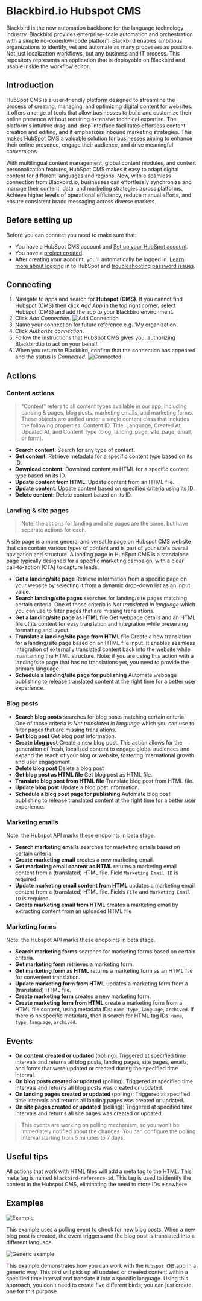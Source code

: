 # Blackbird.io Hubspot CMS

Blackbird is the new automation backbone for the language technology industry. Blackbird provides enterprise-scale automation and orchestration with a simple no-code/low-code platform. Blackbird enables ambitious organizations to identify, vet and automate as many processes as possible. Not just localization workflows, but any business and IT process. This repository represents an application that is deployable on Blackbird and usable inside the workflow editor.

## Introduction

<!-- begin docs -->

HubSpot CMS is a user-friendly platform designed to streamline the process of creating, managing, and optimizing digital content for websites. It offers a range of tools that allow businesses to build and customize their online presence without requiring extensive technical expertise. The platform's intuitive drag-and-drop interface facilitates effortless content creation and editing, and it emphasizes inbound marketing strategies. This makes HubSpot CMS a valuable solution for businesses aiming to enhance their online presence, engage their audience, and drive meaningful conversions.

With multilingual content management, global content modules, and content personalization features, HubSpot CMS makes it easy to adapt digital content for different languages and regions. Now, with a seamless connection from Blackbird.io, businesses can effortlessly synchronize and manage their content, data, and marketing strategies across platforms. Achieve higher levels of operational efficiency, reduce manual efforts, and ensure consistent brand messaging across diverse markets.

## Before setting up

Before you can connect you need to make sure that:

- You have a HubSpot CMS account and [Set up your HubSpot account](https://knowledge.hubspot.com/get-started/set-up-your-account).
- You have a [project created](https://app.hubspot.com/academy/43682681/lessons/1054824/5082).
- After creating your account, you'll automatically be logged in. [Learn more about logging](https://knowledge.hubspot.com/account/why-can-t-i-log-into-hubspot) in to HubSpot and [troubleshooting password issues](https://knowledge.hubspot.com/account/reset-user-passwords).

## Connecting

1. Navigate to apps and search for **Hubspot (CMS)**. If you cannot find Hubspot (CMS) then click _Add App_ in the top right corner, select Hubspot (CMS) and add the app to your Blackbird environment.
2. Click _Add Connection_.
   ![Add Connection](image/README/connection.png)
3. Name your connection for future reference e.g. 'My organization'.
4. Click _Authorize connection_.
5. Follow the instructions that HubSpot CMS gives you, authorizing Blackbird.io to act on your behalf.
6. When you return to Blackbird, confirm that the connection has appeared and the status is _Connected_.
   ![Connected](image/README/connected.png)

## Actions

### Content actions

> "Content" refers to all content types available in our app, including Landing & pages, blog posts, marketing emails, and marketing forms. These objects are unified under a single content class that includes the following properties: Content ID, Title, Language, Created At, Updated At, and Content Type (blog, landing_page, site_page, email, or form).

- **Search content**: Search for any type of content.
- **Get content**: Retrieve metadata for a specific content type based on its ID.
- **Download content**: Download content as HTML for a specific content type based on its ID.
- **Update content from HTML**: Update content from an HTML file.
- **Update content**: Update content based on specified criteria using its ID.
- **Delete content**: Delete content based on its ID.

### Landing & site pages

> Note: the actions for landing and site pages are the same, but have separate actions for each.

A site page is a more general and versatile page on Hubspot CMS website that can contain various types of content and is part of your site's overall navigation and structure. A landing page in HubSpot CMS is a standalone page typically designed for a specific marketing campaign, with a clear call-to-action (CTA) to capture leads.

- **Get a landing/site page** Retrieve information from a specific page on your website by selecting it from a dynamic drop-down list as an input value.
- **Search landing/site pages** searches for landing/site pages matching certain criteria. One of those criteria is _Not translated in language_ which you can use to filter pages that are missing translations.
- **Get a landing/site page as HTML file** Get webpage details and an HTML file of its content for easy translation and integration while preserving formatting and layout.
- **Translate a landing/site page from HTML file** Create a new translation for a landing/site page based on an HTML file input. It enables seamless integration of externally translated content back into the website while maintaining the HTML structure. Note: if you are using this action with a landing/site page that has no translations yet, you need to provide the primary language.
- **Schedule a landing/site page for publishing** Automate webpage publishing to release translated content at the right time for a better user experience.

### Blog posts

- **Search blog posts** searches for blog posts matching certain criteria. One of those criteria is _Not translated in language_ which you can use to filter pages that are missing translations.
- **Get blog post** Get blog post information.
- **Create blog post** Create a new blog post. This action allows for the generation of fresh, localized content to engage global audiences and expand the reach of your blog or website, fostering international growth and user engagement.
- **Delete blog post** Delete a blog post
- **Get blog post as HTML file** Get blog post as HTML file.
- **Translate blog post from HTML file** Translate blog post from HTML file.
- **Update blog post** Update a blog post information.
- **Schedule a blog post page for publishing** Automate blog post publishing to release translated content at the right time for a better user experience.

### Marketing emails

Note: the Hubspot API marks these endpoints in beta stage.

- **Search marketing emails** searches for marketing emails based on certain criteria.
- **Create marketing email** creates a new marketing email.
- **Get marketing email content as HTML** returns a marketing email content from a (translated) HTML file. Field `Marketing Email ID` is required 
- **Update marketing email content from HTML** updates a marketing email content from a (translated) HTML file. Fields `File` and `Marketing Email ID` is required.
- **Create marketing email from HTML** creates a marketing email by extracting content from an uploaded HTML file

### Marketing forms

Note: the Hubspot API marks these endpoints in beta stage.

- **Search marketing forms** searches for marketing forms based on certain criteria.
- **Get marketing form** retrieves a marketing form.
- **Get marketing form as HTML** returns a marketing form as an HTML file for convenient translation.
- **Update marketing form from HTML** updates a marketing form from a (translated) HTML file.
- **Create marketing form** creates a new marketing form.
- **Create marketing form from HTML** create a marketing form from a HTML file content, using metadata IDs: `name`, `type`, `language`, `archived`. If there is no specific metadata, then it search for HTML tag IDs: `name`, `type`, `language`, `archived`.

## Events

- **On content created or updated** (polling): Triggered at specified time intervals and returns all blog posts, landing pages, site pages, emails, and forms that were updated or created during the specified time interval.
- **On blog posts created or updated** (polling): Triggered at specified time intervals and returns all blog posts was created or updated.
- **On landing pages created or updated** (polling): Triggered at specified time intervals and returns all landing pages was created or updated.
- **On site pages created or updated** (polling): Triggered at specified time intervals and returns all site pages was created or updated.

> This events are working on polling mechanism, so you won't be immediately notified about the changes. You can configure the polling interval starting from 5 minutes to 7 days.

## Useful tips

All actions that work with HTML files will add a meta tag to the HTML. This meta tag is named `blackbird-reference-id`. This tag is used to identify the content in the Hubspot CMS, eliminating the need to store IDs elsewhere

## Examples

![Example](image/README/Event-example.png)

This example uses a polling event to check for new blog posts. When a new blog post is created, the event triggers and the blog post is translated into a different language.

![Generic example](image/README/generic-bird.png)

This example demonstrates how you can work with the `Hubspot CMS` app in a generic way. This bird will pick up all updated or created content within a specified time interval and translate it into a specific language. Using this approach, you don't need to create five different birds; you can just create one for this purpose

<!-- end docs -->
